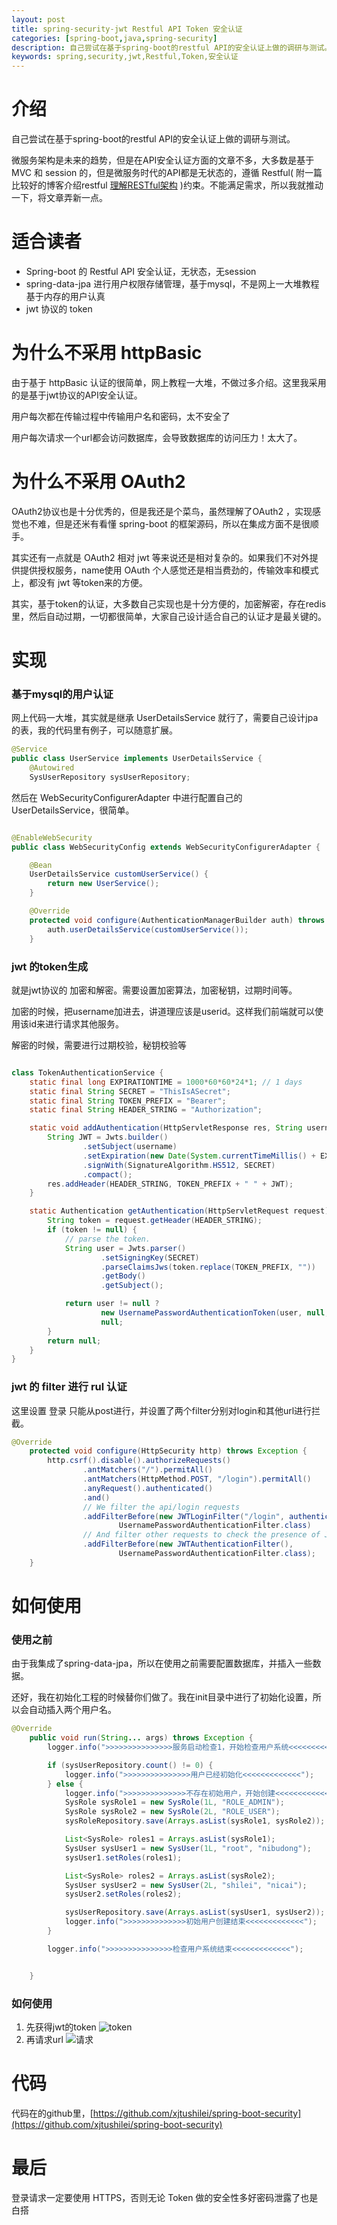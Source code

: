 ```yaml
---
layout: post
title: spring-security-jwt Restful API Token 安全认证
categories: [spring-boot,java,spring-security]
description: 自己尝试在基于spring-boot的restful API的安全认证上做的调研与测试。
keywords: spring,security,jwt,Restful,Token,安全认证
---
```




# 介绍


自己尝试在基于spring-boot的restful API的安全认证上做的调研与测试。

微服务架构是未来的趋势，但是在API安全认证方面的文章不多，大多数是基于 MVC 和 session 的，但是微服务时代的API都是无状态的，遵循 Restful( 附一篇比较好的博客介绍restful [理解RESTful架构](http://www.ruanyifeng.com/blog/2011/09/restful.html) )约束。不能满足需求，所以我就推动一下，将文章弄新一点。


# 适合读者

- Spring-boot 的 Restful API 安全认证，无状态，无session
- spring-data-jpa 进行用户权限存储管理，基于mysql，不是网上一大堆教程基于内存的用户认真
- jwt 协议的 token

# 为什么不采用 httpBasic

由于基于 httpBasic 认证的很简单，网上教程一大堆，不做过多介绍。这里我采用的是基于jwt协议的API安全认证。

用户每次都在传输过程中传输用户名和密码，太不安全了

用户每次请求一个url都会访问数据库，会导致数据库的访问压力！太大了。


# 为什么不采用 OAuth2 

OAuth2协议也是十分优秀的，但是我还是个菜鸟，虽然理解了OAuth2 ，实现感觉也不难，但是还米有看懂 spring-boot 的框架源码，所以在集成方面不是很顺手。

其实还有一点就是 OAuth2 相对 jwt 等来说还是相对复杂的。如果我们不对外提供提供授权服务，name使用 OAuth 个人感觉还是相当费劲的，传输效率和模式上，都没有 jwt 等token来的方便。
  
其实，基于token的认证，大多数自己实现也是十分方便的，加密解密，存在redis里，然后自动过期，一切都很简单，大家自己设计适合自己的认证才是最关键的。


# 实现

### 基于mysql的用户认证

网上代码一大堆，其实就是继承  UserDetailsService 就行了，需要自己设计jpa的表，我的代码里有例子，可以随意扩展。

```java
@Service
public class UserService implements UserDetailsService {
    @Autowired
    SysUserRepository sysUserRepository;
```

然后在 WebSecurityConfigurerAdapter 中进行配置自己的 UserDetailsService，很简单。 

```java

@EnableWebSecurity
public class WebSecurityConfig extends WebSecurityConfigurerAdapter {

    @Bean
    UserDetailsService customUserService() {
        return new UserService();
    }

    @Override
    protected void configure(AuthenticationManagerBuilder auth) throws Exception {
        auth.userDetailsService(customUserService());
    }
```

### jwt 的token生成

就是jwt协议的 加密和解密。需要设置加密算法，加密秘钥，过期时间等。

加密的时候，把username加进去，讲道理应该是userid。这样我们前端就可以使用该id来进行请求其他服务。

解密的时候，需要进行过期校验，秘钥校验等

```java

class TokenAuthenticationService {
    static final long EXPIRATIONTIME = 1000*60*60*24*1; // 1 days
    static final String SECRET = "ThisIsASecret";
    static final String TOKEN_PREFIX = "Bearer";
    static final String HEADER_STRING = "Authorization";

    static void addAuthentication(HttpServletResponse res, String username) {
        String JWT = Jwts.builder()
                .setSubject(username)
                .setExpiration(new Date(System.currentTimeMillis() + EXPIRATIONTIME))
                .signWith(SignatureAlgorithm.HS512, SECRET)
                .compact();
        res.addHeader(HEADER_STRING, TOKEN_PREFIX + " " + JWT);
    }

    static Authentication getAuthentication(HttpServletRequest request) {
        String token = request.getHeader(HEADER_STRING);
        if (token != null) {
            // parse the token.
            String user = Jwts.parser()
                    .setSigningKey(SECRET)
                    .parseClaimsJws(token.replace(TOKEN_PREFIX, ""))
                    .getBody()
                    .getSubject();

            return user != null ?
                    new UsernamePasswordAuthenticationToken(user, null, emptyList()) :
                    null;
        }
        return null;
    }
}
```

### jwt 的 filter 进行 rul 认证

这里设置 登录 只能从post进行，并设置了两个filter分别对login和其他url进行拦截。

```java
@Override
    protected void configure(HttpSecurity http) throws Exception {
        http.csrf().disable().authorizeRequests()
                .antMatchers("/").permitAll()
                .antMatchers(HttpMethod.POST, "/login").permitAll()
                .anyRequest().authenticated()
                .and()
                // We filter the api/login requests
                .addFilterBefore(new JWTLoginFilter("/login", authenticationManager()),
                        UsernamePasswordAuthenticationFilter.class)
                // And filter other requests to check the presence of JWT in header
                .addFilterBefore(new JWTAuthenticationFilter(),
                        UsernamePasswordAuthenticationFilter.class);
    }

```

# 如何使用

### 使用之前

由于我集成了spring-data-jpa，所以在使用之前需要配置数据库，并插入一些数据。

还好，我在初始化工程的时候替你们做了。我在init目录中进行了初始化设置，所以会自动插入两个用户名。
```java
@Override
    public void run(String... args) throws Exception {
        logger.info(">>>>>>>>>>>>>>>服务启动检查1，开始检查用户系统<<<<<<<<<<<<<");

        if (sysUserRepository.count() != 0) {
            logger.info(">>>>>>>>>>>>>>>用户已经初始化<<<<<<<<<<<<<");
        } else {
            logger.info(">>>>>>>>>>>>>>不存在初始用户，开始创建<<<<<<<<<<<<<");
            SysRole sysRole1 = new SysRole(1L, "ROLE_ADMIN");
            SysRole sysRole2 = new SysRole(2L, "ROLE_USER");
            sysRoleRepository.save(Arrays.asList(sysRole1, sysRole2));

            List<SysRole> roles1 = Arrays.asList(sysRole1);
            SysUser sysUser1 = new SysUser(1L, "root", "nibudong");
            sysUser1.setRoles(roles1);

            List<SysRole> roles2 = Arrays.asList(sysRole2);
            SysUser sysUser2 = new SysUser(2L, "shilei", "nicai");
            sysUser2.setRoles(roles2);

            sysUserRepository.save(Arrays.asList(sysUser1, sysUser2));
            logger.info(">>>>>>>>>>>>>>初始用户创建结束<<<<<<<<<<<<<");
        }

        logger.info(">>>>>>>>>>>>>>>检查用户系统结束<<<<<<<<<<<<<");


    }
```

### 如何使用

1. 先获得jwt的token
    ![token](/images/blog/spring-security-jwt/1.png)
2. 再请求url
     ![请求](/images/blog/spring-security-jwt/2.png)

# 代码

代码在的github里，[https://github.com/xjtushilei/spring-boot-security](https://github.com/xjtushilei/spring-boot-security)

# 最后

登录请求一定要使用 HTTPS，否则无论 Token 做的安全性多好密码泄露了也是白搭

